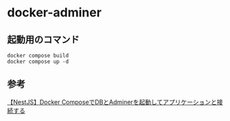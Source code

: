 # docker-adminer
## 起動用のコマンド
```
docker compose build
docker compose up -d
```
## 参考
[【NestJS】Docker ComposeでDBとAdminerを起動してアプリケーションと接続する](https://qiita.com/suzuki0430/items/b31b95748dd3c05e0a0a)
